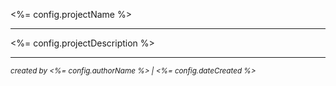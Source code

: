 <%= config.projectName %>
- - - 

<%= config.projectDescription %>

- - -
<small>*created by <%= config.authorName %> | <%= config.dateCreated %>*</small>

